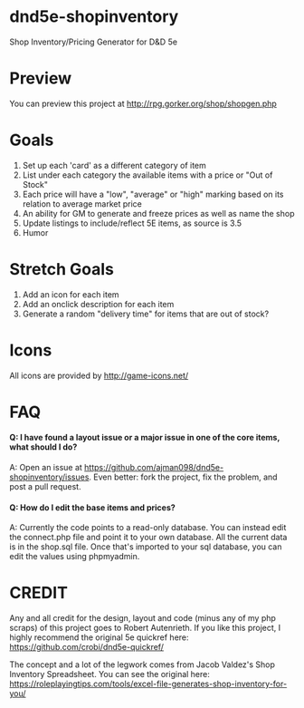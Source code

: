 dnd5e-shopinventory
===================

Shop Inventory/Pricing Generator for D&amp;D 5e


Preview
=======

You can preview this project at http://rpg.gorker.org/shop/shopgen.php


Goals
=====

1. Set up each 'card' as a different category of item
2. List under each category the available items with a price or "Out of Stock"
3. Each price will have a "low", "average" or "high" marking based on its relation to average market price
4. An ability for GM to generate and freeze prices as well as name the shop
5. Update listings to include/reflect 5E items, as source is 3.5
6. Humor


Stretch Goals
=============

1. Add an icon for each item
2. Add an onclick description for each item
3. Generate a random "delivery time" for items that are out of stock?


Icons
=====

All icons are provided by http://game-icons.net/


FAQ
===

#### Q: I have found a layout issue or a major issue in one of the core items, what should I do? ####
A: Open an issue at https://github.com/ajman098/dnd5e-shopinventory/issues. Even better: fork the project, fix the problem, and post a pull request.

#### Q: How do I edit the base items and prices? ####
A: Currently the code points to a read-only database. You can instead edit the connect.php file and point it to your own database. All the current data is in the shop.sql file. Once that's imported to your sql database, you can edit the values using phpmyadmin.


CREDIT
======

Any and all credit for the design, layout and code (minus any of my php scraps) of this project goes to Robert Autenrieth. If you like this project, I highly recommend the original 5e quickref here: https://github.com/crobi/dnd5e-quickref/

The concept and a lot of the legwork comes from Jacob Valdez's Shop Inventory Spreadsheet. You can see the original here: https://roleplayingtips.com/tools/excel-file-generates-shop-inventory-for-you/
